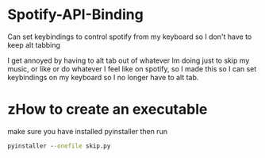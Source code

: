 # Spotify-API-Binding
Can set keybindings to control spotify from my keyboard so I don't have to keep alt tabbing

I get annoyed by having to alt tab out of whatever Im doing just to skip my music, or like or do whatever I feel like on spotify, so I made this so I can set keybindings on my keyboard so I no longer have to alt tab.

# zHow to create an executable
make sure you have installed pyinstaller
then run
```cmd
pyinstaller --onefile skip.py
```